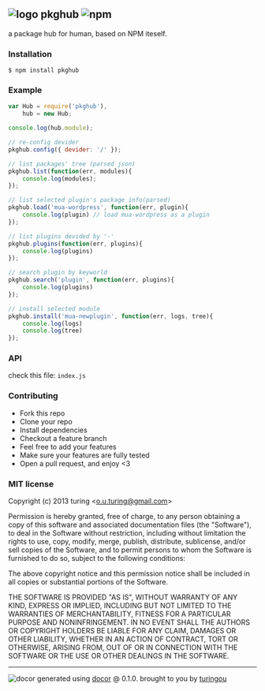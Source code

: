 ## ![logo](https://cdn1.iconfinder.com/data/icons/Momentum_MatteEntireSet/32/network-hub.png) pkghub ![npm](https://badge.fury.io/js/pkghub.png)

a package hub for human, based on NPM iteself.

### Installation
````
$ npm install pkghub
````

### Example
````javascript
var Hub = require('pkghub'),
    hub = new Hub;

console.log(hub.module);

// re-config devider
pkghub.config({ devider: '/' });

// list packages' tree (parsed json)
pkghub.list(function(err, modules){
    console.log(modules);
});

// list selected plugin's package info(parsed)
pkghub.load('mua-wordpress', function(err, plugin){
    console.log(plugin) // load mua-wordpress as a plugin
});

// list plugins devided by '-'
pkghub.plugins(function(err, plugins){
    console.log(plugins)
});

// search plugin by keyworld
pkghub.search('plugin', function(err, plugins){
    console.log(plugins)
});

// install selected module
pkghub.install('mua-newplugin', function(err, logs, tree){
    console.log(logs)
    console.log(tree)
});
````

### API
check this file: `index.js`

### Contributing
- Fork this repo
- Clone your repo
- Install dependencies
- Checkout a feature branch
- Feel free to add your features
- Make sure your features are fully tested
- Open a pull request, and enjoy <3

### MIT license
Copyright (c) 2013 turing &lt;o.u.turing@gmail.com&gt;

Permission is hereby granted, free of charge, to any person obtaining a copy
of this software and associated documentation files (the "Software"), to deal
in the Software without restriction, including without limitation the rights
to use, copy, modify, merge, publish, distribute, sublicense, and/or sell
copies of the Software, and to permit persons to whom the Software is
furnished to do so, subject to the following conditions:

The above copyright notice and this permission notice shall be included in
all copies or substantial portions of the Software.

THE SOFTWARE IS PROVIDED "AS IS", WITHOUT WARRANTY OF ANY KIND, EXPRESS OR
IMPLIED, INCLUDING BUT NOT LIMITED TO THE WARRANTIES OF MERCHANTABILITY,
FITNESS FOR A PARTICULAR PURPOSE AND NONINFRINGEMENT. IN NO EVENT SHALL THE
AUTHORS OR COPYRIGHT HOLDERS BE LIABLE FOR ANY CLAIM, DAMAGES OR OTHER
LIABILITY, WHETHER IN AN ACTION OF CONTRACT, TORT OR OTHERWISE, ARISING FROM,
OUT OF OR IN CONNECTION WITH THE SOFTWARE OR THE USE OR OTHER DEALINGS IN
THE SOFTWARE.

---
![docor](https://cdn1.iconfinder.com/data/icons/windows8_icons_iconpharm/26/doctor.png)
generated using [docor](https://github.com/turingou/docor.git) @ 0.1.0. brought to you by [turingou](https://github.com/turingou)